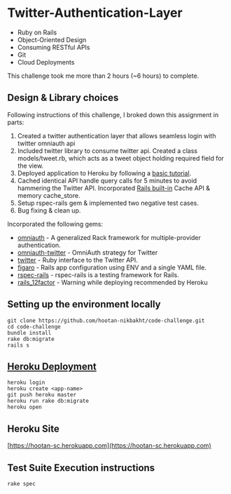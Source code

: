 # Twitter-Authentication-Layer

* Ruby on Rails
* Object-Oriented Design
* Consuming RESTful APIs
* Git
* Cloud Deployments

This challenge took me more than 2 hours (~6 hours) to complete.

## Design & Library choices

Following instructions of this challenge, I broked down this assignment in parts:

1. Created a twitter authentication layer that allows seamless login with twitter omniauth api
2. Included twitter library to consume twitter api. Created a class models/tweet.rb, which acts as a tweet object holding required field for the view.
3. Deployed application to Heroku by following a [basic tutorial](http://docs.railsbridge.org/intro-to-rails/deploying_to_heroku).
4. Cached identical API handle query calls for 5 minutes to avoid hammering the Twitter API. Incorporated [Rails built-in](http://guides.rubyonrails.org/caching_with_rails.html) Cache API & memory cache_store.
5. Setup rspec-rails gem & implemented two negative test cases.
6. Bug fixing & clean up.

Incorporated the following gems:

* [omniauth](https://rubygems.org/gems/omniauth/versions/1.3.1) - A generalized Rack framework for multiple-provider authentication.
* [omniauth-twitter](https://rubygems.org/gems/omniauth-twitter) - OmniAuth strategy for Twitter
* [twitter](https://rubygems.org/gems/twitter) - Ruby interface to the Twitter API.
* [figaro](https://rubygems.org/gems/figaro/versions/1.1.1) - Rails app configuration using ENV and a single YAML file.
* [rspec-rails](https://rubygems.org/gems/rspec-rails/versions/3.4.2) - rspec-rails is a testing framework for Rails.
* [rails_12factor](https://rubygems.org/gems/rails_12factor/versions/0.0.3) - Warning while deploying recommended by Heroku

## Setting up the environment locally

    git clone https://github.com/hootan-nikbakht/code-challenge.git
    cd code-challenge
    bundle install
    rake db:migrate
    rails s

## [Heroku Deployment](http://docs.railsbridge.org/intro-to-rails/deploying_to_heroku)

    heroku login
    heroku create <app-name>
    git push heroku master
    heroku run rake db:migrate
    heroku open

## Heroku Site

[https://hootan-sc.herokuapp.com](https://hootan-sc.herokuapp.com)

## Test Suite Execution instructions

    rake spec
